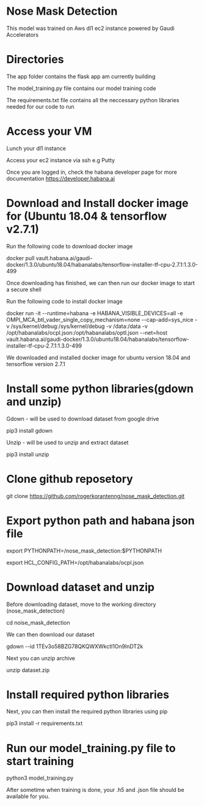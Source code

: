 # Nose Mask Detection
This model was trained on Aws dl1 ec2 instance powered by Gaudi Accelerators

# Directories

The app folder contains the flask app am currently building

The model_training.py file contains our model training code

The requirements.txt file contains all the neccessary python libraries needed for our code to run

# Access your VM
Lunch your dl1 instance

Access your ec2 instance via ssh e.g Putty

Once you are logged in, check the habana developer page for more documentation https://developer.habana.ai

# Download and Install docker image for (Ubuntu 18.04 & tensorflow v2.7.1)
Run the following code to download docker image

docker pull vault.habana.ai/gaudi-docker/1.3.0/ubuntu18.04/habanalabs/tensorflow-installer-tf-cpu-2.7.1:1.3.0-499

Once downloading has finished, we can then run our docker image to start a secure shell

Run the following code to install docker image

docker run -it --runtime=habana -e HABANA_VISIBLE_DEVICES=all -e OMPI_MCA_btl_vader_single_copy_mechanism=none --cap-add=sys_nice -v /sys/kernel/debug:/sys/kernel/debug -v /data:/data -v /opt/habanalabs/ocpl.json:/opt/habanalabs/optl.json --net=host vault.habana.ai/gaudi-docker/1.3.0/ubuntu18.04/habanalabs/tensorflow-installer-tf-cpu-2.7.1:1.3.0-499

We downloaded and installed docker image for ubuntu version 18.04 and tensorflow version 2.7.1

# Install some python libraries(gdown and unzip)

Gdown - will be used to download dataset from google drive

pip3 install gdown

Unzip - will be used to unzip and extract dataset

pip3 install unzip

# Clone github reposetory

git clone https://github.com/rogerkorantenng/nose_mask_detection.git

# Export python path and habana json file

export PYTHONPATH=/nose_mask_detection:$PYTHONPATH

export HCL_CONFIG_PATH=/opt/habanalabs/ocpl.json

# Download dataset and unzip

Before downloading dataset, move to the working directory (nose_mask_detection)

cd noise_mask_detection

We can then download our dataset

gdown --id 1TEv3o58BZG78QKQWXWkctl1On9lnDT2k

Next you can unzip archive

unzip dataset.zip

# Install required python libraries

Next, you can then install the required python libraries using pip

pip3 install -r requirements.txt

# Run our model_training.py file to start training

python3 model_training.py

After sometime when training is done, your .h5 and .json file should be available for you.
  
